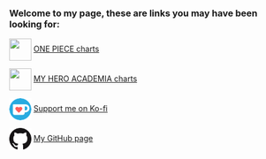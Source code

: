 ### Welcome to my page, these are links you may have been looking for:

<img align="center" src="img/luffy.ico" width="40" height="40" /> [ONE PIECE charts](https://fiorins.github.io/onepiece/)

<img align="center" src="img/deku.ico" width="40" height="40" /> [MY HERO ACADEMIA charts](https://fiorins.github.io/myheroacademia/)

<img align="center" src="img/Ko-fi_Icon.png" width="40" height="40" /> [Support me on Ko-fi](https://ko-fi.com/davidefiorini/)

<img align="center" src="img/GitHub_Icon-Dark.png" width="40" height="40" /> [My GitHub page](https://github.com/fiorins/)
